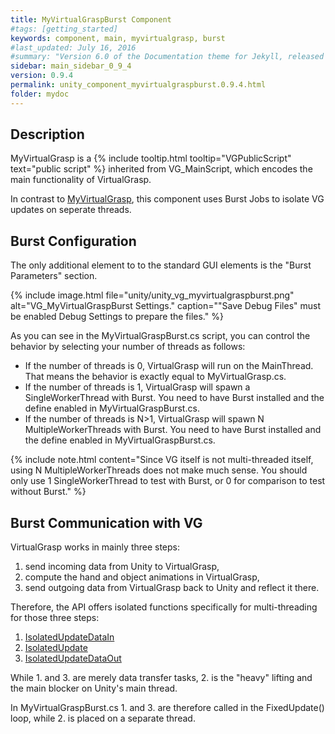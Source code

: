 ```yaml
---
title: MyVirtualGraspBurst Component
#tags: [getting_started]
keywords: component, main, myvirtualgrasp, burst
#last_updated: July 16, 2016
#summary: "Version 6.0 of the Documentation theme for Jekyll, released July 4, 2016, implements relative links so you can view the files offline or on any server without configuring urls and baseurls. Additionally, you can store pages in subdirectories. Templates for alerts and images are available."
sidebar: main_sidebar_0_9_4
version: 0.9.4
permalink: unity_component_myvirtualgraspburst.0.9.4.html
folder: mydoc
---
```


## Description

MyVirtualGrasp is a {% include tooltip.html tooltip="VGPublicScript" text="public script" %} inherited from VG_MainScript, which encodes the main functionality of VirtualGrasp.

In contrast to [MyVirtualGrasp](unity_component_myvirtualgrasp.0.9.4.html), this component uses Burst Jobs to isolate VG updates on seperate threads.

<!--{% include note.html content="The use of Burst is experimental and has not shown much of performance improvement in tested applications." %}-->

## Burst Configuration

The only additional element to to the standard GUI elements is the "Burst Parameters" section.

{% include image.html file="unity/unity_vg_myvirtualgraspburst.png" alt="VG_MyVirtualGraspBurst Settings." caption="\"Save Debug Files\" must be enabled Debug Settings to prepare the files." %}

As you can see in the MyVirtualGraspBurst.cs script, you can control the behavior by selecting your number of threads as follows:

* If the number of threads is 0, VirtualGrasp will run on the MainThread. That means the behavior is exactly equal to MyVirtualGrasp.cs.
* If the number of threads is 1, VirtualGrasp will spawn a SingleWorkerThread with Burst. You need to have Burst installed and the define enabled in MyVirtualGraspBurst.cs.
* If the number of threads is N>1, VirtualGrasp will spawn N MultipleWorkerThreads with Burst. You need to have Burst installed and the define enabled in MyVirtualGraspBurst.cs.

{% include note.html content="Since VG itself is not multi-threaded itself, using N MultipleWorkerThreads does not make much sense. You should only use 1 SingleWorkerThread to test with Burst, or 0 for comparison to test without Burst." %}

## Burst Communication with VG

VirtualGrasp works in mainly three steps: 

1. send incoming data from Unity to VirtualGrasp,
2. compute the hand and object animations in VirtualGrasp,
3. send outgoing data from VirtualGrasp back to Unity and reflect it there. 

Therefore, the API offers isolated functions specifically for multi-threading for those three steps:

1. [IsolatedUpdateDataIn](virtualgrasp_unityapi.0.9.4.html#isolatedupdatedatain)
2. [IsolatedUpdate](virtualgrasp_unityapi.0.9.4.html#isolatedupdate)
3. [IsolatedUpdateDataOut](virtualgrasp_unityapi.0.9.4.html#isolatedupdatedataout)

While 1. and 3. are merely data transfer tasks, 2. is the "heavy" lifting and the main blocker on Unity's main thread.

In MyVirtualGraspBurst.cs 1. and 3. are therefore called in the FixedUpdate() loop, while 2. is placed on a separate thread.
